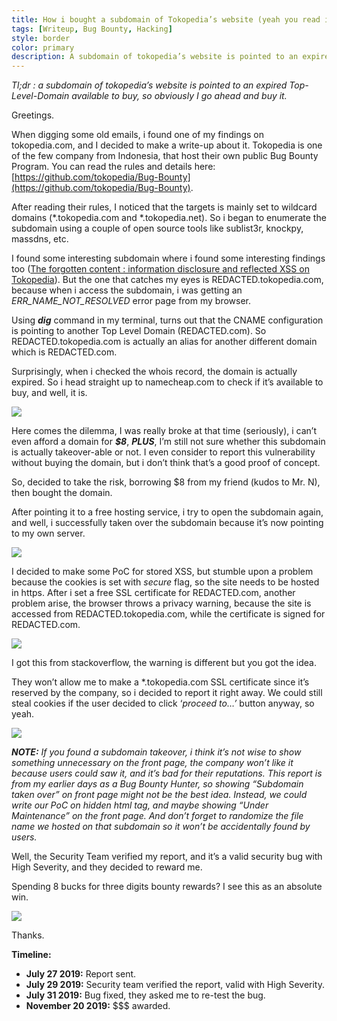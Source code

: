 ```yaml
---
title: How i bought a subdomain of Tokopedia’s website (yeah you read it right)
tags: [Writeup, Bug Bounty, Hacking]
style: border
color: primary
description: A subdomain of tokopedia’s website is pointed to an expired Top-Level-Domain available to buy, so obviously I go ahead and buy it.
---
```


_Tl;dr :_ _a subdomain of tokopedia’s website is pointed to an expired Top-Level-Domain available to buy, so obviously I go ahead and buy it._

Greetings.

When digging some old emails, i found one of my findings on tokopedia.com, and I decided to make a write-up about it. Tokopedia is one of the few company from Indonesia, that host their own public Bug Bounty Program. You can read the rules and details here: [https://github.com/tokopedia/Bug-Bounty](https://github.com/tokopedia/Bug-Bounty).

After reading their rules, I noticed that the targets is mainly set to wildcard domains (*.tokopedia.com and *.tokopedia.net). So i began to enumerate the subdomain using a couple of open source tools like sublist3r, knockpy, massdns, etc.

I found some interesting subdomain where i found some interesting findings too ([The forgotten content : information disclosure and reflected XSS on Tokopedia](https://infosecwriteups.com/information-disclosure-and-reflected-xss-on-tokopedia-1b3a00ec64c6)). But the one that catches my eyes is REDACTED.tokopedia.com, because when i access the subdomain, i was getting an _ERR_NAME_NOT_RESOLVED_ error page from my browser.

Using **_dig_** command in my terminal, turns out that the CNAME configuration is pointing to another Top Level Domain (REDACTED.com).  So REDACTED.tokopedia.com is actually an alias for another different domain which is REDACTED.com.

Surprisingly, when i checked the whois record, the domain is actually expired. So i head straight up to namecheap.com to check if it’s available to buy, and well, it is.

![](https://miro.medium.com/v2/resize:fit:875/1*QKs2VfnGBIoppkEMXCs8oQ.png)

Here comes the dilemma, I was really broke at that time (seriously), i can’t even afford a domain for **_$8_**, **_PLUS_**, I’m still not sure whether this subdomain is actually takeover-able or not. I even consider to report this vulnerability without buying the domain, but i don’t think that’s a good proof of concept.

So, decided to take the risk, borrowing $8 from my friend (kudos to Mr. N), then bought the domain.

After pointing it to a free hosting service, i try to open the subdomain again, and well, i successfully taken over the subdomain because it’s now pointing to my own server.

![](https://miro.medium.com/v2/resize:fit:659/1*Ne3MNQWFseXwUTIRoDpBug.png)

I decided to make some PoC for stored XSS, but stumble upon a problem because the cookies is set with _secure_ flag, so the site needs to be hosted in https. After i set a free SSL certificate for REDACTED.com, another problem arise, the browser throws a privacy warning, because the site is accessed from REDACTED.tokopedia.com, while the certificate is signed for REDACTED.com.

![](https://miro.medium.com/v2/resize:fit:500/1*yj8Ogwe9UuaB5_yK20FiSg.png)

I got this from stackoverflow, the warning is different but you got the idea.

They won’t allow me to make a *.tokopedia.com SSL certificate since it’s reserved by the company, so i decided to report it right away. We could still steal cookies if the user decided to click ‘_proceed to…’_ button anyway, so yeah.

![](https://miro.medium.com/v2/resize:fit:875/1*43kD9p_iPgbVeGx4Z46kiA.png)

**_NOTE:_** _If you found a subdomain takeover, i think it’s not wise to show something unnecessary on the front page, the company won’t like it because users could saw it, and it’s bad for their reputations. This report is from my earlier days as a Bug Bounty Hunter, so showing “Subdomain taken over” on front page might not be the best idea. Instead, we could write our PoC on hidden html tag, and maybe showing “Under Maintenance” on the front page. And don’t forget to randomize the file name we hosted on that subdomain so it won’t be accidentally found by users._

Well, the Security Team verified my report, and it’s a valid security bug with High Severity, and they decided to reward me.

Spending 8 bucks for three digits bounty rewards? I see this as an absolute win.

![](https://miro.medium.com/v2/resize:fit:875/1*Y6FvvxnlVerizmgYJhn9Vw.jpeg)

Thanks.

**Timeline:**

-   **July 27 2019:** Report sent.
-   **July 29 2019:** Security team verified the report, valid with High Severity.
-   **July 31 2019:** Bug fixed, they asked me to re-test the bug.
-   **November 20 2019:** $$$ awarded.
